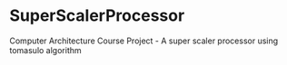 # SuperScalerProcessor
Computer Architecture Course Project - A super scaler processor using tomasulo algorithm
